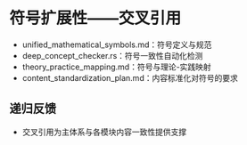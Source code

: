 # 符号扩展性——交叉引用

- unified_mathematical_symbols.md：符号定义与规范
- deep_concept_checker.rs：符号一致性自动化检测
- theory_practice_mapping.md：符号与理论-实践映射
- content_standardization_plan.md：内容标准化对符号的要求

## 递归反馈
- 交叉引用为主体系与各模块内容一致性提供支撑 